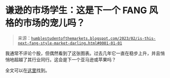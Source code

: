 <!--yml

分类：未分类

日期：2024-05-18 01:32:48

-->

# 谦逊的市场学生：这是下一个 FANG 风格的市场的宠儿吗？

> 来源：[`humblestudentofthemarkets.blogspot.com/2023/02/is-this-next-fang-style-market-darling.html#0001-01-01`](https://humblestudentofthemarkets.blogspot.com/2023/02/is-this-next-fang-style-market-darling.html#0001-01-01)

我通常不评论个股，但偶然看到了这张图表。过去几年它一直在稳步上升，并且悄悄地超越了其行业同行。这会是下一个亚马逊或苹果吗？

全文可以在[这里](https://humblestudentofthemarkets.com/2023/02/27/is-this-the-next-fang-style-market-darling/)找到。
